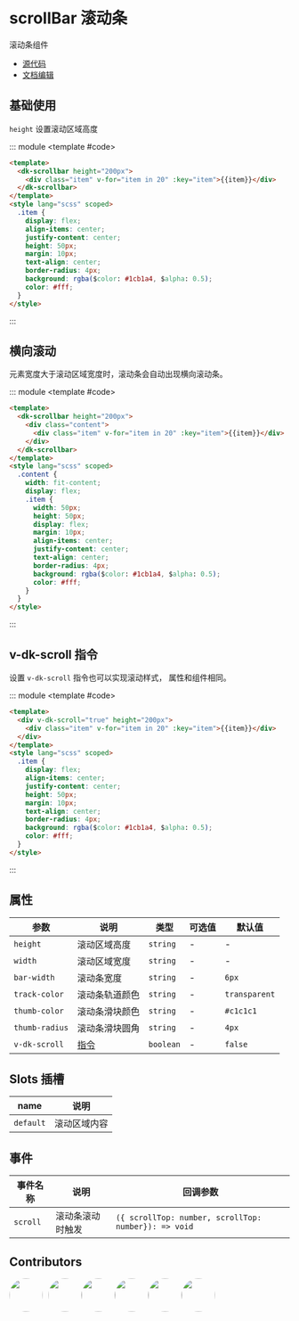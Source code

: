 # scrollBar 滚动条

滚动条组件

- [源代码](https://github.com/dk-plus-ui/dk-plus-ui/tree/master/packages/components/dkscrollbar)
- [文档编辑](https://github.com/dk-plus-ui/dk-plus-ui/blob/master/docs/zh/components/scrollBar.md)

## <a id='基础使用'>基础使用</a>

`height` 设置滚动区域高度

::: module
<template #code>
<ScrollBarComp class='docs-scrollbar' height="200px"></ScrollBarComp>
</template>

```html
<template>
  <dk-scrollbar height="200px">
    <div class="item" v-for="item in 20" :key="item">{{item}}</div>
  </dk-scrollbar>
</template>
<style lang="scss" scoped>
  .item {
    display: flex;
    align-items: center;
    justify-content: center;
    height: 50px;
    margin: 10px;
    text-align: center;
    border-radius: 4px;
    background: rgba($color: #1cb1a4, $alpha: 0.5);
    color: #fff;
  }
</style>
```

:::

## <a id='横向滚动'>横向滚动</a>

元素宽度大于滚动区域宽度时，滚动条会自动出现横向滚动条。

::: module
<template #code>
<ScrollBarComp class='docs-scrollbar' transverse='true' height="80px"></ScrollBarComp>
</template>

```html
<template>
  <dk-scrollbar height="200px">
    <div class="content">
      <div class="item" v-for="item in 20" :key="item">{{item}}</div>
    </div>
  </dk-scrollbar>
</template>
<style lang="scss" scoped>
  .content {
    width: fit-content;
    display: flex;
    .item {
      width: 50px;
      height: 50px;
      display: flex;
      margin: 10px;
      align-items: center;
      justify-content: center;
      text-align: center;
      border-radius: 4px;
      background: rgba($color: #1cb1a4, $alpha: 0.5);
      color: #fff;
    }
  }
</style>
```

:::

## <a id='v-dk-scroll'>v-dk-scroll 指令</a>

设置 `v-dk-scroll` 指令也可以实现滚动样式， 属性和组件相同。

::: module
<template #code>
<ScrollBarComp class='docs-scrollbar' height="200px"></ScrollBarComp>
</template>

```html
<template>
  <div v-dk-scroll="true" height="200px">
    <div class="item" v-for="item in 20" :key="item">{{item}}</div>
  </div>
</template>
<style lang="scss" scoped>
  .item {
    display: flex;
    align-items: center;
    justify-content: center;
    height: 50px;
    margin: 10px;
    text-align: center;
    border-radius: 4px;
    background: rgba($color: #1cb1a4, $alpha: 0.5);
    color: #fff;
  }
</style>
```
:::

## <a id='属性'>属性</a>

| 参数           | 说明                 | 类型      | 可选值 | 默认值        |
| -------------- | -------------------- | --------- | ------ | ------------- |
| `height`       | 滚动区域高度         | `string`  | -      | -             |
| `width`        | 滚动区域宽度         | `string`  | -      | -             |
| `bar-width`    | 滚动条宽度           | `string`  | -      | `6px`         |
| `track-color`  | 滚动条轨道颜色       | `string`  | -      | `transparent` |
| `thumb-color`  | 滚动条滑块颜色       | `string`  | -      | `#c1c1c1`     |
| `thumb-radius` | 滚动条滑块圆角       | `string`  | -      | `4px`         |
| `v-dk-scroll`  | [指令](#v-dk-scroll) | `boolean` | -      | `false`       |

## <a id='插槽'>Slots 插槽</a>

| name      | 说明         |
| --------- | ------------ |
| `default` | 滚动区域内容 |

## <a id='事件'>事件</a>

| 事件名称 | 说明             | 回调参数                                             |
| -------- | ---------------- | ---------------------------------------------------- |
| `scroll` | 滚动条滚动时触发 | `({ scrollTop: number, scrollTop: number}): => void` |

## <a id='Contributors'>Contributors</a>

<div style='display: flex;'>
  <a href="https://github.com/dk-plus-ui" target="_blank" style='margin-right:10px;'>
    <img style='width:60px;height:60px;border-radius: 50%;' src="https://avatars.githubusercontent.com/u/88755587?v=4" />
  </a>
  <a href="https://github.com/WangYingJay" target="_blank">
    <img style='width:60px;height:60px;border-radius: 50%;' src="https://avatars.githubusercontent.com/u/117073291?s=64&v=4"/>
  </a>
  <a href="https://github.com/bugfix2020" target="_blank">
    <img style='width:60px;height:60px;border-radius: 50%;' src="https://avatars.githubusercontent.com/u/29813979?v=4"/>
  </a>
  <a href="https://github.com/usertutu" target="_blank">
    <img style='width:60px;height:60px;border-radius: 50%;' src="https://avatars.githubusercontent.com/u/54882060?v=4"/>
  </a>
  <a href="https://github.com/Jiajie-Zhao" target="_blank">
    <img style='width:60px;height:60px;border-radius: 50%;' src="https://avatars.githubusercontent.com/u/95927228?v=4"/>
  </a>
  <a href="https://github.com/XuXiaoyingy" target="_blank">
    <img style='width:60px;height:60px;border-radius: 50%;' src="https://avatars.githubusercontent.com/u/140246146?v=4"/>
  </a>
</div>

<script lang='ts' setup>
  import ScrollBarComp from './vueDome/scrollbar/index.vue';
</script>
